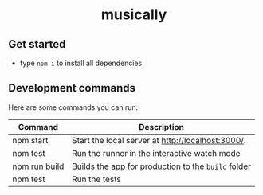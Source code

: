 <h1 align="center">
  musically
</h1>


## Get started

- type `npm i` to install all dependencies

## Development commands

Here are some commands you can run:

| Command | Description |
| --- | --- |
| npm start | Start the local server at [http://localhost:3000/](http://localhost:3000/). |
| npm test |  Run the runner in the interactive watch mode |
| npm run build | Builds the app for production to the `build` folder |
| npm test | Run the tests |
